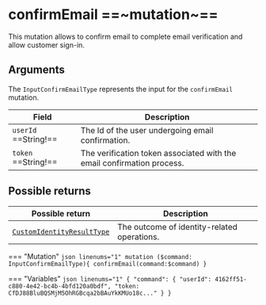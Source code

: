 # confirmEmail ==~mutation~==

This mutation allows to confirm email to complete email verification and allow customer sign-in.

## Arguments

The `InputConfirmEmailType` represents the input for the `confirmEmail` mutation.

| Field                                     | Description                                                                       |
|-------------------------------------------|-----------------------------------------------------------------------------------|
| `userId`  ==String!==                     | The Id of the user undergoing email confirmation.                                 |
| `token`  ==String!==                      | The verification token associated with the email confirmation process.            |


## Possible returns

| Possible return                                          	             | Description                                	|
|------------------------------------------------------------------------|---------------------------------------------	|
| [`CustomIdentityResultType`](../Objects/CustomIdentityResultType.md)   | The outcome of identity-related operations. 	|


=== "Mutation"
    ```json linenums="1"
    mutation ($command: InputConfirmEmailType){
      confirmEmail(command:$command)
    }
    ```

=== "Variables"
    ```json linenums="1"
    {
      "command": {
        "userId": 4162ff51-c880-4e42-bc4b-4bfd120a0bdf",
        "token: CfDJ88BluBQSMjM5OhRGBcqa2bBAuYkKMUo18c..."
      }
    }
    ```

